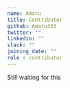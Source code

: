 ```yaml
---
name: Amaru
title: Contributor
github: Amaru333
twitter: ""
linkedin: ""
slack: ""
joining_date: ""
role : contributor
---
```


Still waiting for this
